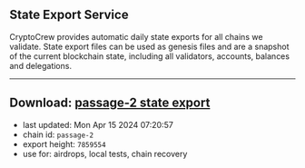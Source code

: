 ## State Export Service
CryptoCrew provides automatic daily state exports for all chains we validate. State export files can be used as genesis files and are a snapshot of the current blockchain state, including all validators, accounts, balances and delegations.

---
**Download: [passage-2 state export](https://dl-eu2.ccvalidators.com/SERVICE/passage/passage-2_export_7859554.json)**
---

- last updated: Mon Apr 15 2024 07:20:57
- chain id: `passage-2`
- export height: `7859554`
- use for: airdrops, local tests, chain recovery

